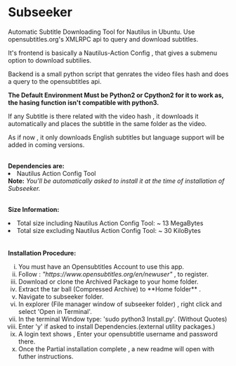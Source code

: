 # Subseeker
Automatic Subtitle Downloading Tool for Nautilus in Ubuntu.
Use opensubtitles.org's XMLRPC api to query and download subtitles.

It's frontend is basically a Nautilus-Action Config , that gives a submenu option to download subtilies.

Backend is a small python script that genrates the video files hash and does a query to the opensubtitles api.

<b>The Default Environment Must be Python2 or Cpython2 for it to work as, the hasing function isn't compatible with python3.</b>

If any Subtitle is there related with the video hash , it downloads it automatically and places the subtitle in the same folder as the video.

As if now , it only downloads English subtitles but language support will be added in coming versions.


</hr></br>
<b>Dependencies are:</b>

<li>Nautilus Action Config Tool </li>
<b>Note:</b><i> You'll be automatically asked to install it at the time of installation of Subseeker. </i>
</br>

</br></hr>
<b>Size Information:</b>
<li>Total size including Nautilus Action Config Tool: ~ 13 MegaBytes</li>
<li>Total size excluding Nautilus Action Config Tool: ~ 30 KiloBytes </li>
</br>
</br>
<b> Installation Procedure: </b>
<ol type="i">
<li> You must have an Opensubtitles Account to use this app.</li>

<li> Follow : <i>"https://www.opensubtitles.org/en/newuser"</i>   , to register.</li>

<li> Download or clone the Archived Package to your home folder.</li>

<li> Extract the tar ball (Compressed Archive) to **Home folder** .</li>

<li> Navigate to subseeker folder.</li>

<li> In explorer (File manager window of subseeker folder) , right click and select 'Open in Terminal'.</li>

<li> In the terminal Window type: 'sudo python3 Install.py'. (Without Quotes)</li>

<li> Enter 'y' if asked to install Dependencies.(external utility packages.)</li>

<li> A login text shows , Enter your opensubtitle username and password there.</li>

<li> Once the Partial installation complete , a new readme will open with futher instructions.</li> </ol>
